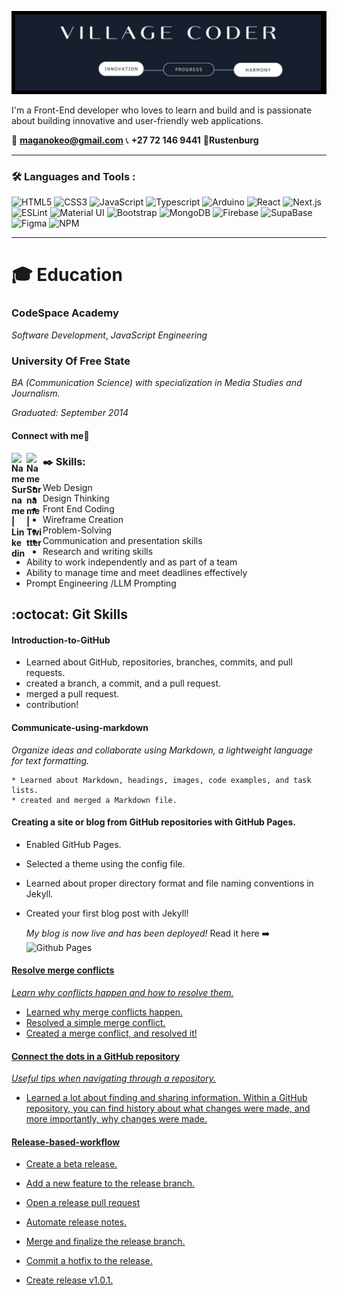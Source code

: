 


![My image](https://github.com/K-Magano/K-Magano/raw/main/header.png)


I'm a Front-End developer who loves to learn and build and is passionate about building innovative and user-friendly web applications.

📧 **maganokeo@gmail.com** 📞 **+27 72 146 9441**  📍**Rustenburg**


---

### 🛠️ Languages and Tools :
![HTML5](https://img.shields.io/badge/-HTML5-black?style=flat-circle&logo=html5&logoColor=E34F26)
![CSS3](https://img.shields.io/badge/-CSS3-black?style=flat-circle&logo=css3&logoColor=1572B6)
![JavaScript](https://img.shields.io/badge/-JavaScript-black?style=flat-circle&logo=javascript)
![Typescript](https://img.shields.io/badge/-Typescript-black?style=flat-circle&logo=typescript)
![Arduino](https://img.shields.io/badge/-Arduino-black?style=flat-circle&logo=arduino)
![React](https://img.shields.io/badge/-React-black?style=flat-circle&logo=react)
![Next.js](https://img.shields.io/badge/-Next.js-black?style=flat-circle&logo=next.js&logoColor=white)
![ESLint](https://img.shields.io/badge/-ESLint-black?style=flat-circle&logo=ESLint&logoColor=4b32c3)
![Material UI](https://img.shields.io/badge/-material-black?style=flat-circle&logo=mui)
![Bootstrap](https://img.shields.io/badge/-Bootstrap-black?style=flat-circle&logo=bootstrap)
![MongoDB](https://img.shields.io/badge/-MongoDB-black?style=flat-circle&logo=mongodb)
![Firebase](https://img.shields.io/badge/-Firebase-black?style=flat-circle&logo=firebase)
![SupaBase](https://img.shields.io/badge/-SupaBase-black?style=flat-circle&logo=Supabase)
![Figma](https://img.shields.io/badge/-Figma-181717?style=flat-circle&logo=Figma)
![NPM](https://img.shields.io/badge/-NPM-181717?style=flat-circle&logo=NPM)


----------

# 🎓 Education

### CodeSpace Academy 
*Software Development*, 
*JavaScript Engineering*

### University Of Free State
*BA (Communication Science) with specialization in Media Studies and Journalism.* 

*Graduated: September 2014* 

<h4>Connect with me🤝<h4>
  <a href="https://www.linkedin.com/in/keorapetse-magano-320ab538//">
    <img align="left" alt=" Name Surname  | Linkedin" width="24px" src="https://www.vectorlogo.zone/logos/linkedin/linkedin-icon.svg" />
  </a>
 
  <a href="https://twitter.com/VillagePrincezz">
    <img align="left" alt="Name Surname | Twitter" width="26px" src="https://www.vectorlogo.zone/logos/twitter/twitter-official.svg" />
  </a>


### ✒️ Skills:
- Web Design 
- Design Thinking
- Front End Coding
- Wireframe Creation
- Problem-Solving 
- Communication and presentation skills
- Research and writing skills
- Ability to work independently and as part of a team
- Ability to manage time and meet deadlines effectively
- Prompt Engineering /LLM Prompting

  
## :octocat: Git Skills

#### Introduction-to-GitHub 
   * Learned about GitHub, repositories, branches, commits, and pull requests.
   * created a branch, a commit, and a pull request.
   * merged a pull request.
   * contribution! 
 
 #### Communicate-using-markdown

*Organize ideas and collaborate using Markdown, a lightweight language for text formatting.*

    * Learned about Markdown, headings, images, code examples, and task lists.
    * created and merged a Markdown file.

#### Creating a site or blog from GitHub repositories with GitHub Pages.

*  Enabled GitHub Pages.
* Selected a theme using the config file.
* Learned about proper directory format and file naming conventions in Jekyll.
* Created your first blog post with Jekyll!

  *My blog is now live and has been deployed!* 
     Read it here  ➡️ ![Github Pages](https://img.shields.io/badge/-Github-black?style=flat-circle&logo=Github)   <a href="https://k-magano.github.io/skills-github-pages/2023/09/08/As-The-Empire-grows.html">

#### Resolve merge conflicts
  *Learn why conflicts happen and how to resolve them.*

* Learned why merge conflicts happen.
* Resolved a simple merge conflict.
* Created a merge conflict, and resolved it!


#### Connect the dots in a GitHub repository
*Useful tips when navigating through a repository.*

 - Learned a lot about finding and sharing information. Within a GitHub repository, you can find history about what changes were made, and more importantly, why changes were made.

#### Release-based-workflow

* Create a beta release.
* Add a new feature to the release branch.
* Open a release pull request
* Automate release notes.
* Merge and finalize the release branch.
* Commit a hotfix to the release.
* Create release v1.0.1.
  



  <br>
  

